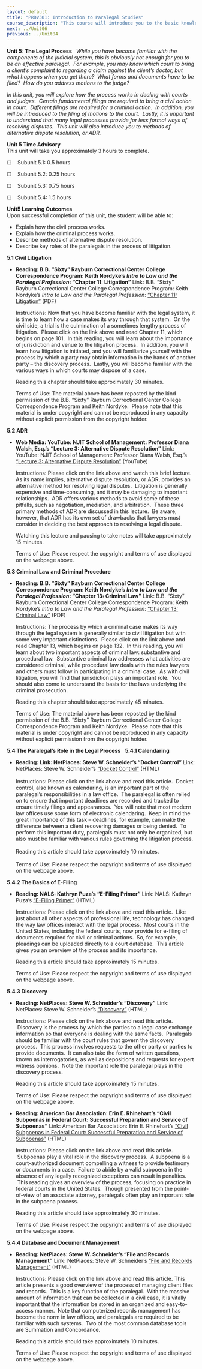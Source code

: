 ```yaml
---
layout: default
title: "PRDV301: Introduction to Paralegal Studies"
course_description: "This course will introduce you to the basic knowledge and skills required of paralegals. By the end of this course, you will have a clear understanding of what a paralegal does, the skills needed to be a successful paralegal, and what it will take to begin a career as a paralegal."
next: ../Unit06
previous: ../Unit04
---
```

**Unit 5: The Legal Process** <span id="5"></span> 
*While you have become familiar with the components of the judicial
system, this is obviously not enough for you to be an effective
paralegal.  For example, you may know which court to bring a client’s
complaint to regarding a claim against the client’s doctor, but what
happens when you get there?  What forms and documents have to be filed? 
How do you address motions to the judge?*  
  
 *In this unit, you will explore how the process works in dealing with
courts and judges.  Certain fundamental filings are required to bring a
civil action in court.  Different filings are required for a criminal
action.  In addition, you will be introduced to the filing of motions to
the court.  Lastly, it is important to understand that many legal
processes provide for less formal ways of resolving disputes.  This unit
will also introduce you to methods of alternative dispute resolution, or
ADR.*

**Unit 5 Time Advisory**  
This unit will take you approximately 3 hours to complete.  
  
 ☐    Subunit 5.1: 0.5 hours  
  
 ☐    Subunit 5.2: 0.25 hours  
  
 ☐    Subunit 5.3: 0.75 hours  
  
 ☐    Subunit 5.4: 1.5 hours

**Unit5 Learning Outcomes**  
Upon successful completion of this unit, the student will be able to:
-   Explain how the civil process works.
-   Explain how the criminal process works.
-   Describe methods of alternative dispute resolution.
-   Describe key roles of the paralegals in the process of litigation.

**5.1 Civil Litigation** <span id="5.1"></span> 
-   **Reading: B.B. “Sixty” Rayburn Correctional Center College
    Correspondence Program: Keith Nordyke’s *Intro to Law and the
    Paralegal Profession*: “Chapter 11: Litigation”**
    Link: B.B. “Sixty” Rayburn Correctional Center College
    Correspondence Program: Keith Nordyke’s *Intro to Law and the
    Paralegal Profession*: [“Chapter 11:
    Litigation”](https://resources.saylor.org/wwwresources/archived/site/wp-content/uploads/2013/02/PRDV301-IntroToLawandtheParalegalProfession.pdf)
    (PDF)  
      
     Instructions: Now that you have become familiar with the legal
    system, it is time to learn how a case makes its way through that
    system.  On the civil side, a trial is the culmination of a
    sometimes lengthy process of litigation.  Please click on the link
    above and read Chapter 11, which begins on page 101.  In this
    reading, you will learn about the importance of jurisdiction and
    venue to the litigation process.  In addition, you will learn how
    litigation is initiated, and you will familiarize yourself with the
    process by which a party may obtain information in the hands of
    another party – the discovery process.  Lastly, you will become
    familiar with the various ways in which courts may dispose of a
    case.  
      
     Reading this chapter should take approximately 30 minutes.  
      
     Terms of Use: The material above has been reposted by the kind
    permission of the B.B. “Sixty” Rayburn Correctional Center College
    Correspondence Program and Keith Nordyke.  Please note that this
    material is under copyright and cannot be reproduced in any capacity
    without explicit permission from the copyright holder.

**5.2 ADR** <span id="5.2"></span> 
-   **Web Media: YouTube: NJIT School of Management: Professor Diana
    Walsh, Esq.’s “Lecture 3: Alternative Dispute Resolution”**
    Link: YouTube: NJIT School of Management: Professor Diana Walsh,
    Esq.’s [“Lecture 3: Alternative Dispute
    Resolution”](http://www.youtube.com/watch?v=cC_Q5RQvP8U) (YouTube)  
      
     Instructions: Please click on the link above and watch this brief
    lecture.  As its name implies, alternative dispute resolution, or
    ADR, provides an alternative method for resolving legal disputes.
     Litigation is generally expensive and time-consuming, and it may be
    damaging to important relationships.  ADR offers various methods to
    avoid some of these pitfalls, such as negotiation, mediation, and
    arbitration.  These three primary methods of ADR are discussed in
    this lecture.  Be aware, however, that ADR has its own set of
    drawbacks that lawyers must consider in deciding the best approach
    to resolving a legal dispute.  
      
     Watching this lecture and pausing to take notes will take
    approximately 15 minutes.  
      
     Terms of Use: Please respect the copyright and terms of use
    displayed on the webpage above.

**5.3 Criminal Law and Criminal Procedure** <span id="5.3"></span> 
-   **Reading: B.B. “Sixty” Rayburn Correctional Center College
    Correspondence Program: Keith Nordyke’s *Intro to Law and the
    Paralegal Profession*: “Chapter 13: Criminal Law”**
    Link: B.B. “Sixty” Rayburn Correctional Center College
    Correspondence Program: Keith Nordyke’s *Intro to Law and the
    Paralegal Profession*: [“Chapter 13: Criminal
    Law”](https://resources.saylor.org/wwwresources/archived/site/wp-content/uploads/2013/02/PRDV301-IntroToLawandtheParalegalProfession.pdf)
    (PDF)  
      
     Instructions: The process by which a criminal case makes its way
    through the legal system is generally similar to civil litigation
    but with some very important distinctions.  Please click on the link
    above and read Chapter 13, which begins on page 132.  In this
    reading, you will learn about two important aspects of criminal law:
    substantive and procedural law.  Substantive criminal law addresses
    what activities are considered criminal, while procedural law deals
    with the rules lawyers and others must follow in participating in a
    criminal case.  As with civil litigation, you will find that
    jurisdiction plays an important role.  You should also come to
    understand the basis for the laws underlying the criminal
    prosecution.  
      
     Reading this chapter should take approximately 45 minutes.  
      
     Terms of Use: The material above has been reposted by the kind
    permission of the B.B. “Sixty” Rayburn Correctional Center College
    Correspondence Program and Keith Nordyke.  Please note that this
    material is under copyright and cannot be reproduced in any capacity
    without explicit permission from the copyright holder.

**5.4 The Paralegal’s Role in the Legal Process** <span
id="5.4"></span> 
**5.4.1 Calendaring** <span id="5.4.1"></span> 
-   **Reading: Link: NetPlaces: Steve W. Schneider’s “Docket Control”**
    Link: NetPlaces: Steve W. Schneider’s [“Docket
    Control”](http://www.netplaces.com/paralegal/working-with-lawyers/docket-control.htm)
    (HTML)  
        
     Instructions: Please click on the link above and read this article.
     Docket control, also known as calendaring, is an important part of
    the paralegal’s responsibilities in a law office.  The paralegal is
    often relied on to ensure that important deadlines are recorded and
    tracked to ensure timely filings and appearances.  You will note
    that most modern law offices use some form of electronic
    calendaring.  Keep in mind the great importance of this task –
    deadlines, for example, can make the difference between a client
    recovering damages or being denied.  To perform this important duty,
    paralegals must not only be organized, but also must be familiar
    with various rules governing the litigation process.  
        
     Reading this article should take approximately 10 minutes.  
        
     Terms of Use: Please respect the copyright and terms of use
    displayed on the webpage above.

**5.4.2 The Basics of E-Filing** <span id="5.4.2"></span> 
-   **Reading: NALS: Kathryn Puza’s “E-Filing Primer”**
    Link: NALS: Kathryn Puza’s [“E-Filing
    Primer”](http://www.nals.org/?p=543) (HTML)  
      
     Instructions: Please click on the link above and read this article.
     Like just about all other aspects of professional life, technology
    has changed the way law offices interact with the legal process.
     Most courts in the United States, including the federal courts, now
    provide for e-filing of documents required for civil or criminal
    actions.  So, for example, pleadings can be uploaded directly to a
    court database.  This article gives you an overview of the process
    and its importance.  
      
     Reading this article should take approximately 15 minutes.  
      
     Terms of Use: Please respect the copyright and terms of use
    displayed on the webpage above.

**5.4.3 Discovery** <span id="5.4.3"></span> 
-   **Reading: NetPlaces: Steve W. Schneider’s “Discovery”**
    Link: NetPlaces: Steve W. Schneider’s
    [“Discovery”](http://www.netplaces.com/paralegal/pretrial-preparation/discovery.htm)
    (HTML)  
      
     Instructions: Please click on the link above and read this article.
     Discovery is the process by which the parties to a legal case
    exchange information so that everyone is dealing with the same
    facts.  Paralegals should be familiar with the court rules that
    govern the discovery process.  This process involves requests to the
    other party or parties to provide documents.  It can also take the
    form of written questions, known as interrogatories, as well as
    depositions and requests for expert witness opinions.  Note the
    important role the paralegal plays in the discovery process.  
      
     Reading this article should take approximately 15 minutes.  
      
     Terms of Use: Please respect the copyright and terms of use
    displayed on the webpage above.

-   **Reading: American Bar Association: Erin E. Rhinehart’s “Civil
    Subpoenas in Federal Court: Successful Preparation and Service of
    Subpoenas”**
    Link: American Bar Association: Erin E. Rhinehart’s [“Civil
    Subpoenas in Federal Court: Successful Preparation and Service of
    Subpoenas”](http://apps.americanbar.org/litigation/committees/pretrial/articles/0923_civil-subpoenas-1.html)
    (HTML)  
      
     Instructions: Please click on the link above and read this article.
     Subpoenas play a vital role in the discovery process.  A subpoena
    is a court-authorized document compelling a witness to provide
    testimony or documents in a case.  Failure to abide by a valid
    subpoena in the absence of any legally recognized exceptions can
    result in penalties.  This reading gives an overview of the process,
    focusing on practice in federal courts in the United States.  Though
    presented from the point-of-view of an associate attorney,
    paralegals often play an important role in the subpoena process.  
      
     Reading this article should take approximately 30 minutes.  
      
     Terms of Use: Please respect the copyright and terms of use
    displayed on the webpage above.

**5.4.4 Database and Document Management** <span id="5.4.4"></span> 
-   **Reading: NetPlaces: Steve W. Schneider’s “File and Records
    Management”**
    Link: NetPlaces: Steve W. Schneider’s [“File and Records
    Management”](http://www.netplaces.com/paralegal/working-with-lawyers/file-and-records-management.htm) (HTML)  
      
     Instructions: Please click on the link above and read this article.
    This article presents a good overview of the process of managing
    client files and records.  This is a key function of the paralegal.
     With the massive amount of information that can be collected in a
    civil case, it is vitally important that the information be stored
    in an organized and easy-to-access manner.  Note that computerized
    records management has become the norm in law offices, and
    paralegals are required to be familiar with such systems.  Two of
    the most common database tools are Summation and Concordance.  
      
     Reading this article should take approximately 10 minutes.  
      
     Terms of Use: Please respect the copyright and terms of use
    displayed on the webpage above.


